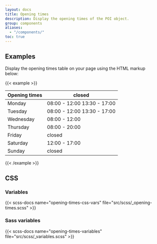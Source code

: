 ```yaml
---
layout: docs
title: Opening times
description: Display the opening times of the POI object.
group: components
aliases:
  - "/components/"
toc: true
---
```


## Examples

Display the opening times table on your page using the HTML markup below:

{{< example >}}
<table class="opening-times">
  <thead>
  <tr>
    <th>Opening times</th>
    <th>
      <span class="state state--closed">closed</span>
    </th>
  </tr>
  </thead>
  <tbody>
  <tr>
    <td>Monday</td>
    <td>
      <span>08:00 - 12:00</span>
      <span>13:30 - 17:00</span>
    </td>
  </tr>
  <tr>
    <td>Tuesday</td>
    <td>
      <span>08:00 - 12:00</span>
      <span>13:30 - 17:00</span>
    </td>
  </tr>
  <tr>
    <td>Wednesday</td>
    <td>
      <span>08:00 - 12:00</span>
    </td>
  </tr>
  <tr>
    <td>Thursday</td>
    <td>
      <span>08:00 - 20:00</span>
    </td>
  </tr>
  <tr>
    <td>Friday</td>
    <td>
      <span>closed</span>
    </td>
  </tr>
  <tr>
    <td>Saturday</td>
    <td>
      <span>12:00 - 17:00</span>
    </td>
  </tr>
  <tr>
    <td>Sunday</td>
    <td>
      <span>closed</span>
    </td>
  </tr>
  </tbody>
</table>
{{< /example >}}

## CSS

### Variables

{{< scss-docs name="opening-times-css-vars" file="src/scss/_opening-times.scss" >}}

### Sass variables

{{< scss-docs name="opening-times-variables" file="src/scss/_variables.scss" >}}

